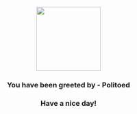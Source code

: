 <p align="center">
            <img src="https://raw.githubusercontent.com/PokeAPI/sprites/master/sprites/pokemon/186.png" width="150" height="150">
          </p>
          <h3 align="center">You have been greeted by - <b>Politoed</b></h3>
          <h3 align="center">Have a nice day!</h3>
        